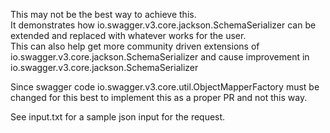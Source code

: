 This may not be the best way to achieve this.  
It  demonstrates how  io.swagger.v3.core.jackson.SchemaSerializer can be extended and replaced with whatever works for the user.  
This can also help get more community driven extensions of io.swagger.v3.core.jackson.SchemaSerializer and cause improvement in io.swagger.v3.core.jackson.SchemaSerializer

Since swagger code io.swagger.v3.core.util.ObjectMapperFactory must be changed for this best to implement this as a proper PR and not this way. 


See input.txt for a sample json input for the request.